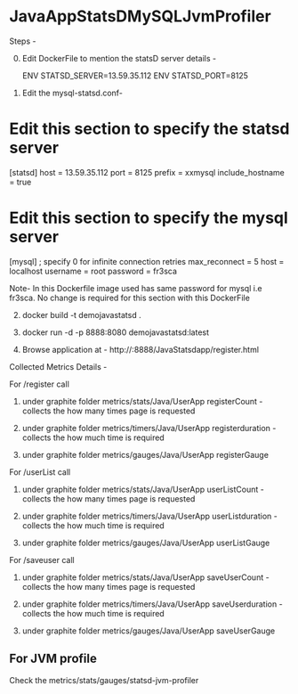 # JavaAppStatsDMySQLJvmProfiler

Steps -

0. Edit DockerFile to mention the statsD server details -
   
   ENV STATSD_SERVER=13.59.35.112
   ENV STATSD_PORT=8125

1. Edit the mysql-statsd.conf-
  
  # Edit this section to specify the statsd server 
  [statsd]
    host = 13.59.35.112
    port = 8125
    prefix = xxmysql
    include_hostname = true
  
  # Edit this section to specify the mysql server 
  [mysql]
    ; specify 0 for infinite connection retries
    max_reconnect = 5
    host = localhost
    username = root
    password = fr3sca

  Note- In this Dockerfile image used has same password for mysql i.e fr3sca. No change is required for this section with this DockerFile


2. docker build -t demojavastatsd .

3. docker run -d -p 8888:8080 demojavastatsd:latest

4. Browse application at - http://<IP>:8888/JavaStatsdapp/register.html


Collected Metrics Details -

For /register call

1. under graphite folder metrics/stats/Java/UserApp
   registerCount - collects the how many times page is requested

2. under graphite folder metrics/timers/Java/UserApp 
  registerduration - collects the how much time is required 

3. under graphite folder metrics/gauges/Java/UserApp 
    registerGauge


For /userList call

1. under graphite folder metrics/stats/Java/UserApp
   userListCount - collects the how many times page is requested

2. under graphite folder metrics/timers/Java/UserApp 
  userListduration - collects the how much time is required

3. under graphite folder metrics/gauges/Java/UserApp 
    userListGauge


For /saveuser call

1. under graphite folder metrics/stats/Java/UserApp
   saveUserCount -collects the how many times page is requested

2. under graphite folder metrics/timers/Java/UserApp 
  saveUserduration - collects the how much time is required

3. under graphite folder metrics/gauges/Java/UserApp 
    saveUserGauge


## For JVM profile 

Check the metrics/stats/gauges/statsd-jvm-profiler
